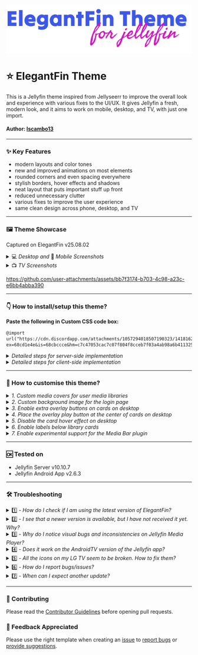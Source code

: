 <!-- Banner Image -->
<img src="https://github.com/lscambo13/ElegantFin/blob/main/Theme/assets/img/banner.png?raw=true" alt="ElegantFin Theme for Jellyfin - Banner">

# ⭐ ElegantFin Theme
This is a Jellyfin theme inspired from Jellyseerr to improve the overall look and experience with various fixes to the UI/UX. It gives Jellyfin a fresh, modern look, and it aims to work on mobile, desktop, and TV, with just one import.


#### **Author:** [lscambo13](https://github.com/lscambo13)

<hr>

### ✨ Key Features  
- modern layouts and color tones
- new and improved animations on most elements
- rounded corners and even spacing everywhere
- stylish borders, hover effects and shadows
- neat layout that puts important stuff up front
- reduced unnecessary clutter
- various fixes to improve the user experience
- same clean design across phone, desktop, and TV

<hr>

### 🖼️ Theme Showcase 
Captured on ElegantFin v25.08.02

<details>
  <summary> 💻 <i>Desktop and </i>📱 <i>Mobile Screenshots</i></summary>

| Desktop                                                                                                          | Mobile                                                                                                         |
| ---------------------------------------------------------------------------------------------------------------- | ------------------------------------------------------------------------------------------------------------- |
| <div align="center"><img src="https://github.com/lscambo13/ElegantFin/blob/main/Previews/previews-v25.08.02/optimized/desktop/21.%20Login%20Page.webp?raw=true"><br><strong>Login Page</strong></div>         | <div align="center"><img src="https://github.com/lscambo13/ElegantFin/blob/main/Previews/previews-v25.08.02/optimized/mobile/21.%20Login%20Page.webp?raw=true"></div>         |
| <div align="center"><img src="https://github.com/lscambo13/ElegantFin/blob/main/Previews/previews-v25.08.02/optimized/desktop/1.%20Homepage.webp?raw=true"><br><strong>Homepage</strong></div>             | <div align="center"><img src="https://github.com/lscambo13/ElegantFin/blob/main/Previews/previews-v25.08.02/optimized/mobile/1.%20Homepage.webp?raw=true"></div>             |
| <div align="center"><img src="https://github.com/lscambo13/ElegantFin/blob/main/Previews/previews-v25.08.02/optimized/desktop/2.%20Movies%20Library.webp?raw=true"><br><strong>Movies Library</strong></div> | <div align="center"><img src="https://github.com/lscambo13/ElegantFin/blob/main/Previews/previews-v25.08.02/optimized/mobile/2.%20Movies%20Library.webp?raw=true"></div>     |
| <div align="center"><img src="https://github.com/lscambo13/ElegantFin/blob/main/Previews/previews-v25.08.02/optimized/desktop/4.%20Movie%20Page.webp?raw=true"><br><strong>Movie Page</strong></div>         | <div align="center"><img src="https://github.com/lscambo13/ElegantFin/blob/main/Previews/previews-v25.08.02/optimized/mobile/4.%20Movie%20Page.webp?raw=true"></div>         |
| <div align="center"><img src="https://github.com/lscambo13/ElegantFin/blob/main/Previews/previews-v25.08.02/optimized/desktop/12.%20Movie%20Details.webp?raw=true"><br><strong>Movie Details</strong></div> | <div align="center"><img src="https://github.com/lscambo13/ElegantFin/blob/main/Previews/previews-v25.08.02/optimized/mobile/12.%20Movie%20Details.webp?raw=true"></div>     |
| <div align="center"><img src="https://github.com/lscambo13/ElegantFin/blob/main/Previews/previews-v25.08.02/optimized/desktop/11.%20TV%20Show%20Page.webp?raw=true"><br><strong>TV Show Page</strong></div> | <div align="center"><img src="https://github.com/lscambo13/ElegantFin/blob/main/Previews/previews-v25.08.02/optimized/mobile/11.%20TV%20Show%20Page.webp?raw=true"></div>    |
| <div align="center"><img src="https://github.com/lscambo13/ElegantFin/blob/main/Previews/previews-v25.08.02/optimized/desktop/18.%20TV%20Episode%20Page.webp?raw=true"><br><strong>TV Episode Page</strong></div> | <div align="center"><img src="https://github.com/lscambo13/ElegantFin/blob/main/Previews/previews-v25.08.02/optimized/mobile/18.%20TV%20Episode%20Page.webp?raw=true"></div> |
| <div align="center"><img src="https://github.com/lscambo13/ElegantFin/blob/main/Previews/previews-v25.08.02/optimized/desktop/16.%20TV%20Show%20Seasons.webp?raw=true"><br><strong>TV Show Seasons</strong></div> | <div align="center"><img src="https://github.com/lscambo13/ElegantFin/blob/main/Previews/previews-v25.08.02/optimized/mobile/16.%20TV%20Show%20Seasons.webp?raw=true"></div> |
| <div align="center"><img src="https://github.com/lscambo13/ElegantFin/blob/main/Previews/previews-v25.08.02/optimized/desktop/9.%20Web%20Player.webp?raw=true"><br><strong>Web Player</strong></div>         | <div align="center"><img src="https://github.com/lscambo13/ElegantFin/blob/main/Previews/previews-v25.08.02/optimized/mobile/9.%20Web%20Player.webp?raw=true"></div>         |
| <div align="center"><img src="https://github.com/lscambo13/ElegantFin/blob/main/Previews/previews-v25.08.02/optimized/desktop/17.%20Cast%20Page.webp?raw=true"><br><strong>Cast Page</strong></div>          | <div align="center"><img src="https://github.com/lscambo13/ElegantFin/blob/main/Previews/previews-v25.08.02/optimized/mobile/17.%20Cast%20Page.webp?raw=true"></div>         |
| <div align="center"><img src="https://github.com/lscambo13/ElegantFin/blob/main/Previews/previews-v25.08.02/optimized/desktop/14.%20Artist%20Page.webp?raw=true"><br><strong>Artist Page</strong></div>       | <div align="center"><img src="https://github.com/lscambo13/ElegantFin/blob/main/Previews/previews-v25.08.02/optimized/mobile/14.%20Artist%20Page.webp?raw=true"></div>       |
| <div align="center"><img src="https://github.com/lscambo13/ElegantFin/blob/main/Previews/previews-v25.08.02/optimized/desktop/15.%20Music%20Player.webp?raw=true"><br><strong>Music Player</strong></div>     | <div align="center"><img src="https://github.com/lscambo13/ElegantFin/blob/main/Previews/previews-v25.08.02/optimized/mobile/15.%20Music%20Player.webp?raw=true"></div>      |
| <div align="center"><img src="https://github.com/lscambo13/ElegantFin/blob/main/Previews/previews-v25.08.02/optimized/desktop/13.%20Book%20Page.webp?raw=true"><br><strong>Book Page</strong></div>          | <div align="center"><img src="https://github.com/lscambo13/ElegantFin/blob/main/Previews/previews-v25.08.02/optimized/mobile/13.%20Book%20Page.webp?raw=true"></div>         |
| <div align="center"><img src="https://github.com/lscambo13/ElegantFin/blob/main/Previews/previews-v25.08.02/optimized/desktop/3.%20Sidebar.webp?raw=true"><br><strong>Sidebar</strong></div>                | <div align="center"><img src="https://github.com/lscambo13/ElegantFin/blob/main/Previews/previews-v25.08.02/optimized/mobile/3.%20Sidebar.webp?raw=true"></div>              |
| <div align="center"><img src="https://github.com/lscambo13/ElegantFin/blob/main/Previews/previews-v25.08.02/optimized/desktop/5.%20Extra%20Dialog.webp?raw=true"><br><strong>Extra Dialog</strong></div>     | <div align="center"><img src="https://github.com/lscambo13/ElegantFin/blob/main/Previews/previews-v25.08.02/optimized/mobile/5.%20Extra%20Dialog.webp?raw=true"></div>       |
| <div align="center"><img src="https://github.com/lscambo13/ElegantFin/blob/main/Previews/previews-v25.08.02/optimized/desktop/6.%20Settings%20Page.webp?raw=true"><br><strong>Settings Page</strong></div>   | <div align="center"><img src="https://github.com/lscambo13/ElegantFin/blob/main/Previews/previews-v25.08.02/optimized/mobile/6.%20Settings%20Page.webp?raw=true"></div>      |
| <div align="center"><img src="https://github.com/lscambo13/ElegantFin/blob/main/Previews/previews-v25.08.02/optimized/desktop/7.%20Metadata%20Menu.webp?raw=true"><br><strong>Metadata Menu</strong></div>   | <div align="center"><img src="https://github.com/lscambo13/ElegantFin/blob/main/Previews/previews-v25.08.02/optimized/mobile/7.%20Metadata%20Menu.webp?raw=true"></div>      |
| <div align="center"><img src="https://github.com/lscambo13/ElegantFin/blob/main/Previews/previews-v25.08.02/optimized/desktop/8.%20Dashboard%20Settings.webp?raw=true"><br><strong>Dashboard Settings</strong></div> | <div align="center"><img src="https://github.com/lscambo13/ElegantFin/blob/main/Previews/previews-v25.08.02/optimized/mobile/8.%20Dashboard%20Settings.webp?raw=true"></div> |
| <div align="center"><img src="https://github.com/lscambo13/ElegantFin/blob/main/Previews/previews-v25.08.02/optimized/desktop/19.%20Live%20TV%20Page.webp?raw=true"><br><strong>Live TV Page</strong></div>   | <div align="center"><img src="https://github.com/lscambo13/ElegantFin/blob/main/Previews/previews-v25.08.02/optimized/mobile/19.%20Live%20TV%20Page.webp?raw=true"></div>    |
| <div align="center"><img src="https://github.com/lscambo13/ElegantFin/blob/main/Previews/previews-v25.08.02/optimized/desktop/20.%20Live%20TV%20Guide.webp?raw=true"><br><strong>Live TV Guide</strong></div> | <div align="center"><img src="https://github.com/lscambo13/ElegantFin/blob/main/Previews/previews-v25.08.02/optimized/mobile/20.%20Live%20TV%20Guide.webp?raw=true"></div>   |

</details>

<details>
  <summary> 📺 <i>TV Screenshots</i></summary>

| TV View                                                                                                         |
| ------------------------------------------------------------------------------------------------------------- |
| <div align="center"><img src="https://github.com/lscambo13/ElegantFin/blob/main/Previews/previews-v25.08.02/optimized/tv/21.%20Login%20Page.webp?raw=true"><br><strong>Login Page</strong></div>         |
| <div align="center"><img src="https://github.com/lscambo13/ElegantFin/blob/main/Previews/previews-v25.08.02/optimized/tv/1.%20Homepage.webp?raw=true"><br><strong>Homepage</strong></div>             |
| <div align="center"><img src="https://github.com/lscambo13/ElegantFin/blob/main/Previews/previews-v25.08.02/optimized/tv/2.%20Movies%20Library.webp?raw=true"><br><strong>Movies Library</strong></div> |
| <div align="center"><img src="https://github.com/lscambo13/ElegantFin/blob/main/Previews/previews-v25.08.02/optimized/tv/4.%20Movie%20Page.webp?raw=true"><br><strong>Movie Page</strong></div>         |
| <div align="center"><img src="https://github.com/lscambo13/ElegantFin/blob/main/Previews/previews-v25.08.02/optimized/tv/5.%20Extra%20Dialog.webp?raw=true"><br><strong>Extra Dialog</strong></div>     |
| <div align="center"><img src="https://github.com/lscambo13/ElegantFin/blob/main/Previews/previews-v25.08.02/optimized/tv/6.%20Settings%20Page.webp?raw=true"><br><strong>Settings Page</strong></div>   |
| <div align="center"><img src="https://github.com/lscambo13/ElegantFin/blob/main/Previews/previews-v25.08.02/optimized/tv/9.%20Web%20Player.webp?raw=true"><br><strong>Web Player</strong></div>         |
| <div align="center"><img src="https://github.com/lscambo13/ElegantFin/blob/main/Previews/previews-v25.08.02/optimized/tv/11.%20TV%20Show%20Page.webp?raw=true"><br><strong>TV Show Page</strong></div> |
| <div align="center"><img src="https://github.com/lscambo13/ElegantFin/blob/main/Previews/previews-v25.08.02/optimized/tv/12.%20Movie%20Details.webp?raw=true"><br><strong>Movie Details</strong></div> |
| <div align="center"><img src="https://github.com/lscambo13/ElegantFin/blob/main/Previews/previews-v25.08.02/optimized/tv/13.%20Book%20Page.webp?raw=true"><br><strong>Book Page</strong></div>         |
| <div align="center"><img src="https://github.com/lscambo13/ElegantFin/blob/main/Previews/previews-v25.08.02/optimized/tv/14.%20Artist%20Page.webp?raw=true"><br><strong>Artist Page</strong></div>     |
| <div align="center"><img src="https://github.com/lscambo13/ElegantFin/blob/main/Previews/previews-v25.08.02/optimized/tv/15.%20Music%20Player.webp?raw=true"><br><strong>Music Player</strong></div>   |
| <div align="center"><img src="https://github.com/lscambo13/ElegantFin/blob/main/Previews/previews-v25.08.02/optimized/tv/16.%20TV%20Show%20Seasons.webp?raw=true"><br><strong>TV Show Seasons</strong></div> |
| <div align="center"><img src="https://github.com/lscambo13/ElegantFin/blob/main/Previews/previews-v25.08.02/optimized/tv/17.%20Cast%20Page.webp?raw=true"><br><strong>Cast Page</strong></div>         |
| <div align="center"><img src="https://github.com/lscambo13/ElegantFin/blob/main/Previews/previews-v25.08.02/optimized/tv/18.%20TV%20Episode%20Page.webp?raw=true"><br><strong>TV Episode Page</strong></div> |
| <div align="center"><img src="https://github.com/lscambo13/ElegantFin/blob/main/Previews/previews-v25.08.02/optimized/tv/19.%20Live%20TV%20Page.webp?raw=true"><br><strong>Live TV Page</strong></div> |
| <div align="center"><img src="https://github.com/lscambo13/ElegantFin/blob/main/Previews/previews-v25.08.02/optimized/tv/20.%20Live%20TV%20Guide.webp?raw=true"><br><strong>Live TV Guide</strong></div> |

</details>




https://github.com/user-attachments/assets/bb7f3174-b703-4c98-a23c-e6bb4abba390


<hr>

### 👇 How to install/setup this theme? 

<b>Paste the following in Custom CSS code box:</b>

	@import url("https://cdn.discordapp.com/attachments/1057294018507190323/1418162558199795824/New_Text_Document_2.css?ex=68cd1e4e&is=68cbccce&hm=c7c47053cac7c07f804f8cceb7f03a4ab98a6b411325b79a4d67740d14780337&");

<details>
  <summary><i>Detailed steps for server-side implementation</i></summary>

1. Open Dashboard from Administration tab in Settings.
2. Select General tab from the side bar.
3. Scroll down to find Custom CSS code box under Branding section.
4. Paste the custom css in Custom CSS code box.
5. Click save
</details>

<details>
  <summary><i>Detailed steps for client-side implementation</i></summary>

1. Open Display tab in Settings.
2. Scroll down to find Custom CSS code box.
3. Paste the custom css in Custom CSS code box.
4. Click save.
</details>


<hr>

### 🧩 How to customise this theme? 

<details>
  <summary><i>1. Custom media covers for user media libraries</i></summary>

<img width="640" height="auto" alt="image" src="https://github.com/user-attachments/assets/05eb7cb6-3ac9-444b-8988-9776e0815664" />

- Read more about this experimental add-on [here](https://github.com/lscambo13/ElegantFin/blob/main/custom-media-covers.md)

</details>

<details>
  <summary><i>2. Custom background image for the login page</i></summary>

<img width="auto" height="350" alt="image" src="https://github.com/user-attachments/assets/70834545-d1cd-4496-975a-4310030dedd9" />
<img width="auto" height="350" alt="image" src="https://github.com/user-attachments/assets/c3cf2d96-0db0-4acb-bc61-7b08d5445452" />


- To enable the background wallpaper on the login screen, first tick the 'Enable the splash screen' option in your Jellyfin Dashboard below the Custom CSS Box.
- Second, copy and paste the following code at the end in Custom CSS box but don't save yet.
  ```
  :root{
    --loginPageBgUrl: url("<YOUR-JELLYFIN-SERVER-ADDRESS>/Branding/Splashscreen?format=webp&foregroundLayer=1&quality=33&width=3840&height=2160&blur=2");
  }
  ```
- Third, replace `<YOUR-JELLYFIN-SERVER-ADDRESS>` with your Jellyfin server address, for example, `http://192.168.0.1:8097`.
- Don't forget the correct http or https in your domain.
- You can also modify the parameters, for example blur size or the resolution, according to your liking.
- Once done, save and refresh your apps and webpages.
</details>

<details>
  <summary><i>3. Enable extra overlay buttons on cards on desktop</i></summary>

  <img width="400" height="auto" alt="image" src="https://github.com/user-attachments/assets/cb8479c2-c577-4d54-a567-697f54291a3b" />


- To enable 'Mark Played' and 'Add to Favorites' buttons that show up at the bottom right corner of cards while hovering, copy and paste the following code at the end in Custom CSS box, click save and finally refresh your app/webpage.
  ```
  :root{
    --extraCardButtonsVisibility: block;
  }
  ```
- To hide them again, simply remove this code block or replace `block` with `none`.
</details>

<details>
  <summary><i>4. Place the overlay play button at the center of cards on desktop</i></summary>

  <img width="400" height="auto" alt="image" src="https://github.com/user-attachments/assets/ebde9db6-cd2f-47b5-bdb9-cee1e9852e2e" />


- To bring the mini play button to the center of cards, copy and paste the following code at the end in Custom CSS box, click save and finally refresh your app/webpage.
  ```
  :root{
    --overlayPlayButtonPosition: 50%;
  }
  ```
- To undo this change, simply remove this code block or replace `50%` with `2.8em`.
</details>

<details>
  <summary><i>5. Disable the card hover effect on desktop</i></summary>

https://github.com/user-attachments/assets/ac22440d-39d7-48d6-a8da-3b7777372ffd

- To disable the reflection on cards that shows when hovering over them on desktop, copy and paste the following code at the end in Custom CSS box, click save and finally refresh your app/webpage.
```
  :root{
    --cardHoverEffect: none;
  }
```
- To undo this change, simply remove this code block or replace `none` with `""`.
</details>

<details>
  <summary><i>6. Enable labels below library cards</i></summary>

  <img width="640" height="auto" alt="image" src="https://github.com/user-attachments/assets/5999a5de-5134-4b02-94aa-6306768a251c" />


- To enable text labels under the media library cards, copy and paste the following code at the end in Custom CSS box, click save and finally refresh your app/webpage.
```
  :root{
    --libraryLabelVisibility: block;
  }
```
- To undo this change, simply remove this code block or replace `block` with `none`.
</details>

<details>
  <summary><i>7. Enable experimental support for the Media Bar plugin</i></summary>

  <img width="640" height="auto" alt="image" src="https://github.com/user-attachments/assets/3e88e270-40f9-48ba-8173-f65b94344f8d" />


- ElegantFin does not support any plugins by default, so to to add external support for [this plugin](https://github.com/IAmParadox27/jellyfin-plugin-media-bar), copy and paste the following code at the end in Custom CSS box, click save and finally refresh your app/webpage.
```
	@import url("https://cdn.jsdelivr.net/gh/lscambo13/ElegantFin@main/Theme/assets/add-ons/media-bar-plugin-support-latest-min.css");
```
- To undo this change, simply remove this code block.
</details>

<hr>

### 🆗 Tested on 
- Jellyfin Server v10.10.7
- Jellyfin Android App v2.6.3

<hr>

### 🛠️ Troubleshooting 
<details>
  <summary>1️⃣ - <i>How do I check if I am using the latest version of ElegantFin?</i></summary>

- To make sure that you are using the latest version of ElegantFin, check the version number at the bottom in the Dashboard screen. 
- It should be something like ElegantFin v25.07.XX
</details>

<details>
  <summary>2️⃣ - <i>I see that a newer version is available, but I have not received it yet. Why?</i></summary>

- If Dashboard footer shows an old version, it means that your app is still using an old cache.
- Once that cache is updated, the new version will be loaded. 
- To get the latest version, you will need to clear cache. There are multiple ways to do it.
- On web version, force a hard refresh of the page using CTRL + F5.
- On apps, try signing out and back in again. OR in case of Jellyfin Media Player on windows, you might need to delete the cache folder. That should definitely pull the latest version.
</details>

<details>
  <summary>3️⃣ - <i>Why do I notice visual bugs and inconsistencies on Jellyfin Media Player?</i></summary>

- As of version 1.12.0, JMP is based on Qt 5.x which uses a very outdated web engine, so it does not support many new CSS features. Once a new version based on Qt 6.x is released, most issues should automatically be resolved. Until then, JMP is unsupported and I recommend using the web app instead.
</details>

<details>
  <summary>4️⃣ - <i>Does it work on the AndroidTV version of the Jellyfin app?</i></summary>

- As of version 0.18.11, the official Jellyfin app on the AndroidTVs does not support css themes, but the Android mobile phone app supports them. The WebOS version of the app seems to be based on the mobile phone version, so it supports the theme just fine.
</details>

<details>
  <summary>5️⃣ - <i>All the icons on my LG TV seem to be broken. How to fix them?</i></summary>

- It seems that modern Material Icons which this theme uses are [not compatible on some WebOS TVs](https://github.com/lscambo13/ElegantFin/issues/39). There is a [huge similar thread](https://www.reddit.com/r/youtubetv/comments/e27go3/chinese_symbols_instead_of_icons_on_lg_tv/) about this.
- This bug can be fixed by using the older icons, so I have implemented the following workaround to bring back older, supported icons.
- Simply add the following code at the end in Custom CSS box and save, then refresh your apps and webpages:
  
  ```
  :root{
    --iconPack: 'Material Icons';
  }
  ```
</details>

<details>
  <summary>6️⃣ - <i>How do I report bugs/issues?</i></summary>

- First check [here](https://github.com/lscambo13/ElegantFin/issues?q=) whether a similar issue has been reported already. If it exists, upvote and comment there to let me know. 
- Alternatively, create a new issue [here](https://github.com/lscambo13/ElegantFin/issues/new/choose).


</details>
<details>
  <summary>7️⃣ - <i>When can I expect another update?</i></summary>

- 🤷
</details>

<hr>

### 📌 Contributing

Please read the [Contributor Guidelines](./CONTRIBUTING.md) before opening pull requests.


### 🙏 Feedback Appreciated

Please use the right template when creating an [issue](https://github.com/lscambo13/ElegantFin/issues/new/choose) to [report bugs](https://github.com/lscambo13/ElegantFin/issues/new?template=bug_report.md) or [provide suggestions](https://github.com/lscambo13/ElegantFin/issues/new?template=feature_request.md).

